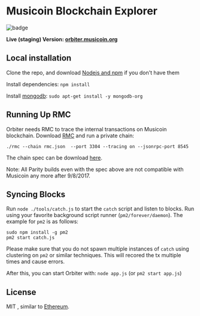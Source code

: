 # Musicoin Blockchain Explorer

![badge](https://img.shields.io/badge/License-MIT-blue.svg)

**Live (staging) Version: [orbiter.musicoin.org](https://orbiter.musicoin.org)**

## Local installation

Clone the repo, and download [Nodejs and npm](https://docs.npmjs.com/getting-started/installing-node "Nodejs install") if you don't have them

Install dependencies: `npm install`

Install [mongodb](https://docs.mongodb.com/manual/tutorial/install-mongodb-on-ubuntu/): `sudo apt-get install -y mongodb-org`

## Running Up RMC

Orbiter needs RMC to trace the internal transactions on Musicoin blockchain. Download [RMC](https://github.com/immartian/rmc/releases/tag/V0.1.0) and run a private chain:

`./rmc --chain rmc.json  --port 3304 --tracing on --jsonrpc-port 8545`

The chain spec can be download [here]( https://github.com/immartian/rmc/releases/download/V0.1.0/rmc.json).

Note: All Parity builds even with the spec above are not compatible with Musicoin any more after 9/8/2017.  

## Syncing Blocks

Run `node ./tools/catch.js` to start the `catch` script and listen to blocks. Run using your favorite background script runner (`pm2/forever/daemon`). The example for `pm2` is as follows:

```
sudo npm install -g pm2
pm2 start catch.js
```

Please make sure that you do not spawn multiple instances of `catch` using clustering on `pm2` or similar techniques. This will recored the tx multiple times and cause errors.

After this, you can start Orbiter with: `node app.js` (or `pm2 start app.js`)

## License

MIT , similar to [Ethereum](http://github.com/ethereumproject/explorer).
